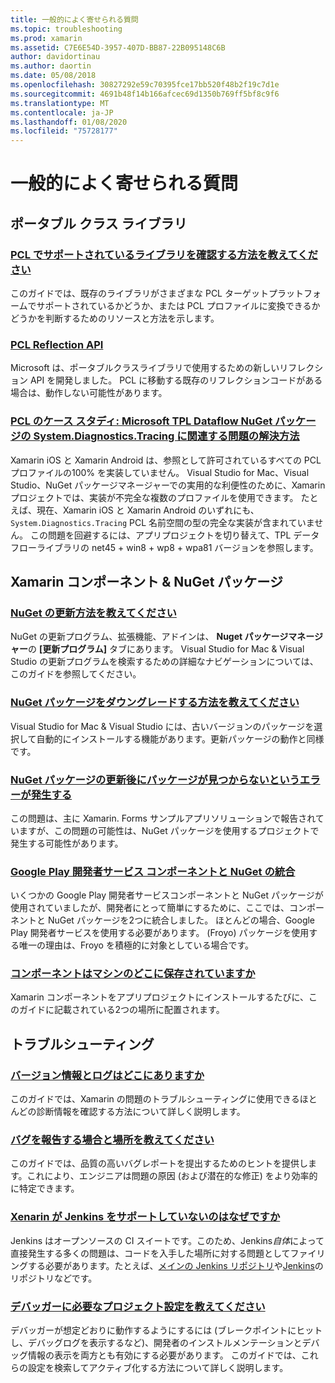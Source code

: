 ```yaml
---
title: 一般的によく寄せられる質問
ms.topic: troubleshooting
ms.prod: xamarin
ms.assetid: C7E6E54D-3957-407D-BB87-22B095148C6B
author: davidortinau
ms.author: daortin
ms.date: 05/08/2018
ms.openlocfilehash: 30827292e59c70395fce17bb520f48b2f19c7d1e
ms.sourcegitcommit: 4691b48f14b166afcec69d1350b769ff5bf8c9f6
ms.translationtype: MT
ms.contentlocale: ja-JP
ms.lasthandoff: 01/08/2020
ms.locfileid: "75728177"
---
```

# <a name="general-frequently-asked-questions"></a>一般的によく寄せられる質問

## <a name="portable-class-libraries"></a>ポータブル クラス ライブラリ

### <a name="how-can-i-view-what-libraries-are-supported-in-a-pclpcl-support-librariesmd"></a>[PCL でサポートされているライブラリを確認する方法を教えてください](pcl-support-libraries.md)
このガイドでは、既存のライブラリがさまざまな PCL ターゲットプラットフォームでサポートされているかどうか、または PCL プロファイルに変換できるかどうかを判断するためのリソースと方法を示します。

### <a name="pcl-reflection-apipcl-reflectionmd"></a>[PCL Reflection API](pcl-reflection.md)
Microsoft は、ポータブルクラスライブラリで使用するための新しいリフレクション API を開発しました。 PCL に移動する既存のリフレクションコードがある場合は、動作しない可能性があります。

### <a name="pcl-case-study-how-can-i-resolve-problems-related-to-systemdiagnosticstracing-for-the-microsoft-tpl-dataflow-nuget-packagepcl-case-studymd"></a>[PCL のケース スタディ: Microsoft TPL Dataflow NuGet パッケージの System.Diagnostics.Tracing に関連する問題の解決方法](pcl-case-study.md)
Xamarin iOS と Xamarin Android は、参照として許可されているすべての PCL プロファイルの100% を実装していません。 Visual Studio for Mac、Visual Studio、NuGet パッケージマネージャーでの実用的な利便性のために、Xamarin プロジェクトでは、実装が不完全な複数のプロファイルを使用できます。 たとえば、現在、Xamarin iOS と Xamarin Android のいずれにも、`System.Diagnostics.Tracing` PCL 名前空間の型の完全な実装が含まれていません。 この問題を回避するには、アプリプロジェクトを切り替えて、TPL データフローライブラリの net45 + win8 + wp8 + wpa81 バージョンを参照します。

## <a name="nuget-packages--xamarin-components"></a>Xamarin コンポーネント & NuGet パッケージ
### <a name="how-can-i-update-nugetnuget-updatemd"></a>[NuGet の更新方法を教えてください](nuget-update.md)
NuGet の更新プログラム、拡張機能、アドインは、 **Nuget パッケージマネージャー**の **[更新プログラム]** タブにあります。 Visual Studio for Mac & Visual Studio の更新プログラムを検索するための詳細なナビゲーションについては、このガイドを参照してください。

### <a name="how-do-i-downgrade-a-nuget-packagenuget-package-downgrademd"></a>[NuGet パッケージをダウングレードする方法を教えてください](nuget-package-downgrade.md)
Visual Studio for Mac & Visual Studio には、古いバージョンのパッケージを選択して自動的にインストールする機能があります。更新パッケージの動作と同様です。

### <a name="missing-packages-error-after-updating-nuget-packagesnuget-packages-missingmd"></a>[NuGet パッケージの更新後にパッケージが見つからないというエラーが発生する](nuget-packages-missing.md)
この問題は、主に Xamarin. Forms サンプルアプリソリューションで報告されていますが、この問題の可能性は、NuGet パッケージを使用するプロジェクトで発生する可能性があります。

### <a name="unifying-google-play-services-components-and-nugetgps-components-nugetmd"></a>[Google Play 開発者サービス コンポーネントと NuGet の統合](gps-components-nuget.md)
いくつかの Google Play 開発者サービスコンポーネントと NuGet パッケージが使用されていましたが、開発者にとって簡単にするために、ここでは、コンポーネントと NuGet パッケージを2つに統合しました。 ほとんどの場合、Google Play 開発者サービスを使用する必要があります。 (Froyo) パッケージを使用する唯一の理由は、Froyo を積極的に対象としている場合です。

### <a name="where-are-the-components-stored-on-my-machinecomponent-storagemd"></a>[コンポーネントはマシンのどこに保存されていますか](component-storage.md)
Xamarin コンポーネントをアプリプロジェクトにインストールするたびに、このガイドに記載されている2つの場所に配置されます。

## <a name="troubleshooting"></a>トラブルシューティング
### <a name="where-can-i-find-my-version-information-and-logsversion-logsmd"></a>[バージョン情報とログはどこにありますか](version-logs.md)
このガイドでは、Xamarin の問題のトラブルシューティングに使用できるほとんどの診断情報を確認する方法について詳しく説明します。

### <a name="when-and-how-should-i-file-a-bug-reporthowto-file-bugmd"></a>[バグを報告する場合と場所を教えてください](howto-file-bug.md)
このガイドでは、品質の高いバグレポートを提出するためのヒントを提供します。これにより、エンジニアは問題の原因 (および潜在的な修正) をより効率的に特定できます。

### <a name="why-isnt-jenkins-supported-by-xamarinxamarin-jenkinsmd"></a>[Xenarin が Jenkins をサポートしていないのはなぜですか](xamarin-jenkins.md)
Jenkins はオープンソースの CI スイートです。このため、Jenkins*自体*によって直接発生する多くの問題は、コードを入手した場所に対する問題としてファイリングする必要があります。たとえば、[メインの Jenkins リポジトリ](https://github.com/jenkinsci/jenkins)や[Jenkins](https://github.com/stisti/jenkins-app)のリポジトリなどです。

### <a name="what-project-settings-are-required-for-the-debuggerdebugger-settingsmd"></a>[デバッガーに必要なプロジェクト設定を教えてください](debugger-settings.md)
デバッガーが想定どおりに動作するようにするには (ブレークポイントにヒットし、デバッグログを表示するなど)、開発者のインストルメンテーションとデバッグ情報の表示を両方とも有効にする必要があります。 このガイドでは、これらの設定を検索してアクティブ化する方法について詳しく説明します。
